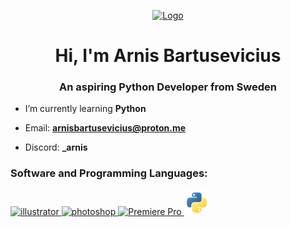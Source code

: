 <p align="center"> <a href="https://github.com/arnisbartusevicius" target="_blank" rel="noreferrer"> <img src="https://i.ibb.co/6yrGqTH/Artboard-10.png" alt="Logo" width="120" height="120"/> </a> </p>
<h1 align="center">Hi, I'm Arnis Bartusevicius</h1>
<h3 align="center">An aspiring Python Developer from Sweden</h3>

- I’m currently learning **Python**

- Email: **arnisbartusevicius@proton.me**
- Discord: **_arnis**

<h3 align="left">Software and Programming Languages:</h3>
<p align="left"> <a href="https://www.adobe.com/in/products/illustrator.html" target="_blank" rel="noreferrer"> <img src="https://upload.wikimedia.org/wikipedia/commons/f/fb/Adobe_Illustrator_CC_icon.svg" alt="illustrator" width="40" height="40"/> </a> <a href="https://www.photoshop.com/en" target="_blank" rel="noreferrer"> <img src="https://upload.wikimedia.org/wikipedia/commons/a/af/Adobe_Photoshop_CC_icon.svg" alt="photoshop" width="40" height="40"/> </a> <a href="https://www.adobe.com/uk/products/premiere.html" target="_blank" rel="noreferrer"> <img src="https://upload.wikimedia.org/wikipedia/commons/4/40/Adobe_Premiere_Pro_CC_icon.svg" alt="Premiere Pro" width="40" height="40"/> </a> <a href="https://www.python.org" target="_blank" rel="noreferrer"> <img src="https://raw.githubusercontent.com/devicons/devicon/master/icons/python/python-original.svg" alt="python" width="40" height="40"/> </a>  </p>

